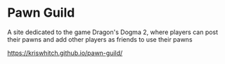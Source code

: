 # Pawn Guild
A site dedicated to the game Dragon's Dogma 2, where players can post their pawns and add other players as friends to use their pawns

https://kriswhitch.github.io/pawn-guild/
